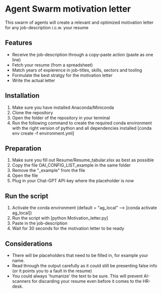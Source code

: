 # Agent Swarm motivation letter

This swarm of agents will create a relevant and optimized motivation letter for any job-description i.c.w. your resume

## Features

- Receive the job-description through a copy-paste action (paste as one line)
- Fetch your resume (from a spreadsheet)
- Match years of expierence in job-titles, skills, sectors and tooling
- Formulate the best stratgy for the motivation letter
- Write the actual letter

## Installation
1. Make sure you have installed Anaconda/Miniconda
2. Clone the repository
3. Open the folder of the repository in your terminal
4. Run the following command to create the required conda environment with the right version of python and all dependencies installed [conda env create -f environment.yml] 

## Preparation
1. Make sure you fill out Resume/Resume_tabular.xlsx as best as possible
2. Copy the file OAI_CONFIG_LIST_example in the same folder
3. Remove the "_example" from the file
4. Open the file
5. Plug in your Chat-GPT API-key where the placeholder is now

## Run the script
1. Activate the conda environment (default = "ag_local" --> [conda activate ag_local])
2. Run the script with [python Motivation_letter.py]
3. Paste in the job-description
4. Wait for 30 seconds for the motivation letter to be ready

## Considerations
- There will be placeholders that need to be filled in, for example your name.
- Read through the output carefully as it could still be presenting false info (or it points you to a fault in the resume)
- You could always 'humanize' the text to be sure. This will prevent AI-scanners for discarding your resume even before it comes to the HR-desk.